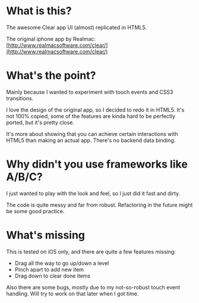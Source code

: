 What is this?
===

The awesome Clear app UI (almost) replicated in HTML5.

The original iphone app by Realmac: [http://www.realmacsoftware.com/clear/](http://www.realmacsoftware.com/clear/)


What's the point?
===

Mainly because I wanted to experiment with touch events and CSS3 transitions.

I love the design of the original app, so I decided to redo it in HTML5. It's not 100% copied, some of the features are kinda hard to be perfectly ported, but it's pretty close.

It's more about showing that you can achieve certain interactions with HTML5 than making an actual app. There's no backend data binding.


Why didn't you use frameworks like A/B/C?
===

I just wanted to play with the look and feel, so I just did it fast and dirty.

The code is quite messy and far from robust. Refactoring in the future might be some good practice.


What's missing
===

This is tested on iOS only, and there are quite a few features missing:

- Drag all the way to go up/down a level
- Pinch apart to add new item
- Drag down to clear done items

Also there are some bugs, mostly due to my not-so-robust touch event handling. Will try to work on that later when I got time.